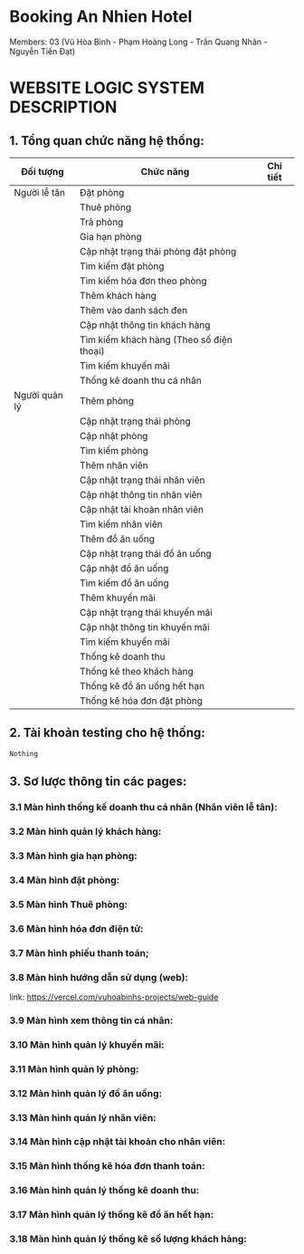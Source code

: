# Booking An Nhien Hotel 

Members: 03  (Vũ Hòa Bình - Phạm Hoàng Long - Trần Quang Nhân - Nguyễn Tiến Đạt)

# WEBSITE LOGIC SYSTEM DESCRIPTION

## 1. Tổng quan chức năng hệ thống:

| Đối tượng          | Chức năng                                    | Chi tiết                                                                                 |
| ------------------ | -------------------------------------------- | ---------------------------------------------------------------------------------------- |
| Người lễ tân       | Đặt phòng                                    |                                                                                          |
|                    | Thuê phòng                                   |                                                                                          |
|                    | Trả phòng                                    |                                                                                          |
|                    | Gia hạn phòng                                |                                                                                          |
|                    | Cập nhật trạng thái phòng đặt phòng          |                                                                                          |
|                    | Tìm kiếm đặt phòng                           |                                                                                          |
|                    | Tìm kiếm hóa đơn theo phòng                  |                                                                                          |
|                    | Thêm khách hàng                              |                                                                                          |
|                    | Thêm vào danh sách đen                       |                                                                                          |
|                    | Cập nhật thông tin khách hàng                |                                                                                          |
|                    | Tìm kiếm khách hàng (Theo số điện thoại)     |                                                                                          |
|                    | Tìm kiếm khuyến mãi                          |                                                                                          |
|                    | Thống kê doanh thu cá nhân                   |                                                                                          |
| Người quản lý      | Thêm phòng                                   |                                                                                          |
|                    | Cập nhật trạng thái phòng                    |                                                                                          |
|                    | Cập nhật phòng                               |                                                                                          |
|                    | Tìm kiếm phòng                               |                                                                                          |
|                    | Thêm nhân viên                               |                                                                                          |
|                    | Cập nhật trạng thái nhân viên                |                                                                                          |
|                    | Cập nhật thông tin nhân viên                 |                                                                                          |
|                    | Cập nhật tài khoản nhân viên                 |                                                                                          |
|                    | Tìm kiếm nhân viên                           |                                                                                          |
|                    | Thêm đồ ăn uống                              |                                                                                          |
|                    | Cập nhật trạng thái đồ ăn uống               |                                                                                          |
|                    | Cập nhật đồ ăn uống                          |                                                                                          |
|                    | Tìm kiếm đồ ăn uống                          |                                                                                          |
|                    | Thêm khuyến mãi                              |                                                                                          |
|                    | Cập nhật trạng thái khuyến mãi               |                                                                                          |
|                    | Cập nhật thông tin khuyến mãi                |                                                                                          |
|                    | Tìm kiếm khuyến mãi                          |                                                                                          |
|                    | Thống kê doanh thu                           |                                                                                          |
|                    | Thống kê theo khách hàng                     |                                                                                          |
|                    | Thống kê đồ ăn uống hết hạn                  |                                                                                          |
|                    | Thống kê hóa đơn đặt phòng                   |                                                                                          |


## 2. Tài khoản testing cho hệ thống:

```
Nothing
```

## 3. Sơ lược thông tin các pages:

### 3.1 Màn hình thống kế doanh thu cá nhân (Nhân viên lễ tân):


### 3.2 Màn hình quản lý khách hàng:

### 3.3 Màn hình gia hạn phòng:

### 3.4 Màn hình đặt phòng:

### 3.5 Màn hình Thuê phòng:

### 3.6 Màn hình hóa đơn điện tử:
### 3.7 Màn hình phiếu thanh toán;
### 3.8 Màn hình hướng dẫn sử dụng (web): 
link: https://vercel.com/vuhoabinhs-projects/web-guide

### 3.9 Màn hình xem thông tin cá nhân:
### 3.10 Màn hình quản lý khuyến mãi:
### 3.11 Màn hình quản lý phòng:
### 3.12 Màn hình quản lý đồ ăn uống:
### 3.13 Màn hình quản lý nhân viên:
### 3.14 Màn hình cập nhật tài khoản cho nhân viên:
### 3.15 Màn hình thống kê hóa đơn thanh toán:
### 3.16 Màn hình quản lý thống kê doanh thu:
### 3.17 Màn hình quản lý thống kê đồ ăn hết hạn:
### 3.18 Màn hình quản lý thống kê số lượng khách hàng:
